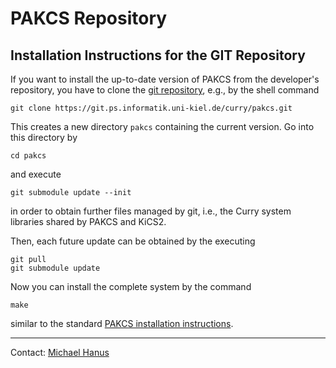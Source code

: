 PAKCS Repository
================

Installation Instructions for the GIT Repository
------------------------------------------------

If you want to install the up-to-date version of PAKCS
from the developer's repository, you have to clone the
[git repository](https://git.ps.informatik.uni-kiel.de/curry/pakcs),
e.g., by the shell command

    git clone https://git.ps.informatik.uni-kiel.de/curry/pakcs.git

This creates a new directory `pakcs` containing the current version.
Go into this directory by

    cd pakcs

and execute

    git submodule update --init

in order to obtain further files managed by git, i.e.,
the Curry system libraries shared by PAKCS and KiCS2.

Then, each future update can be obtained by the executing

    git pull
    git submodule update

Now you can install the complete system by the command

    make

similar to the standard
[PAKCS installation instructions](https://git.ps.informatik.uni-kiel.de/curry/pakcs/-/blob/main/INSTALL.md).

-------------------------------------------------------------

Contact: [Michael Hanus](http://www.informatik.uni-kiel.de/~mh/)
